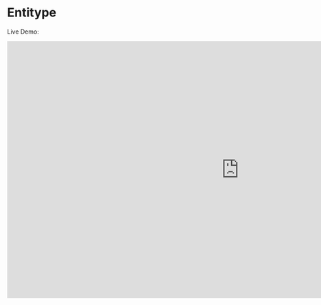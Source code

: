 # Entitype

Live Demo:

<iframe width="1080" height="600" src="https://stackblitz.com/edit/react-entitype-demo?embed=1&file=demo.tsx&hideExplorer=1&hideNavigation=1" frameborder="0" allowfullscreen></iframe>
